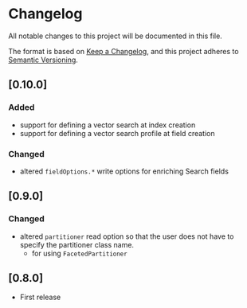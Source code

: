 # Changelog

All notable changes to this project will be documented in this file.

The format is based on [Keep a Changelog](https://keepachangelog.com/en/1.0.0/),
and this project adheres to [Semantic Versioning](https://semver.org/spec/v2.0.0.html).

## [0.10.0]

### Added

- support for defining a vector search at index creation
- support for defining a vector search profile at field creation

### Changed
- altered <code>fieldOptions.*</code> write options for enriching Search fields

## [0.9.0]

### Changed

- altered <code>partitioner</code> read option so that the user does not have to specify the partitioner class name.
  - for using <code>FacetedPartitioner</code>

## [0.8.0]

- First release